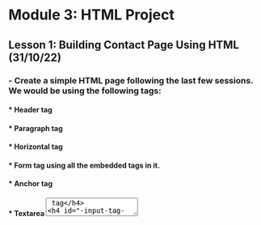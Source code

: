 # Module 3: HTML Project
## Lesson 1: Building Contact Page Using HTML (31/10/22)

### - Create a simple HTML page following the last few sessions. We would be using the following tags:

#### * Header tag
#### * Paragraph tag
#### * Horizontal tag
#### * Form tag using all the embedded tags in it.
#### * Anchor <a> tag
#### * Textarea <textarea> tag
#### * Input tag <input>

